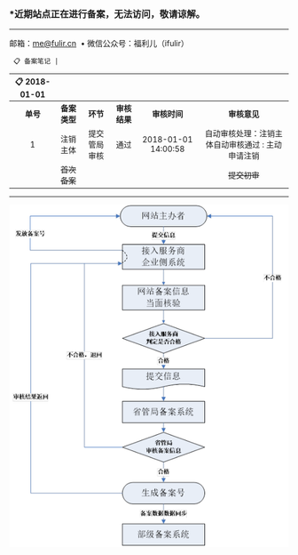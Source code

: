 ### \*近期站点正在进行备案，无法访问，敬请谅解。
     
------------

邮箱：<a href="mailto:me@fulir.cn">me@fulir.cn</a>  •  微信公众号：福利儿（ifulir）

```markdown
 📋 备案笔记 |
```

|  📋 2018-01-01 | | | | | |
| :------------: | :------------: | :------------: | :------------: | :------------: | :------------: |
| **单号** | **备案类型** | **环节** | **审核结果** | **审核时间** | **审核意见** |
| 1 | 注销主体 | 提交管局审核 | 通过 | 2018-01-01 14:00:58 | 自动审核处理：注销主体自动审核通过 : 主动申请注销 |
|  | ~~首次备案~~ |   |   |  | ~~提交初审~~ |

------------

![备案流程图](https://raw.githubusercontent.com/fulir/FULIR.cn/master/img/beianliucheng.png "备案流程图")

